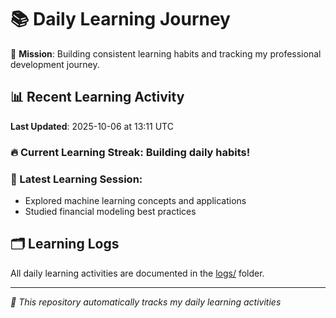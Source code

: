 # 📚 Daily Learning Journey

🎯 **Mission**: Building consistent learning habits and tracking my professional development journey.

## 📊 Recent Learning Activity

**Last Updated**: 2025-10-06 at 13:11 UTC

### 🔥 Current Learning Streak: Building daily habits!

### 📝 Latest Learning Session:
- Explored machine learning concepts and applications
- Studied financial modeling best practices

## 🗂️ Learning Logs

All daily learning activities are documented in the [logs/](./logs/) folder.

---
*🤖 This repository automatically tracks my daily learning activities*
